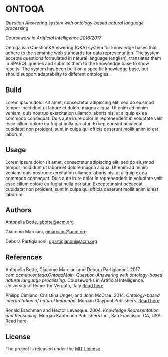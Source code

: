 # ONTOQA

*Question Answering system with ontology-based natural language processing*

*Coursework in Artificial Intelligence 2016/2017*

Ontoqa is a Question&Answering (Q&A) system for knowledge bases that adhere to the semantic web standards for data representation.
The system accepts questions formulated in natural language (english), translates them in SPARQL queries and submits them to the knowòedge base to show results.
The system has been built on a specific knowledge base, but should support adaptability to different ontologies.


## Build
Lorem ipsum dolor sit amet, consectetur adipiscing elit, sed do eiusmod tempor incididunt ut labore et dolore magna aliqua.
Ut enim ad minim veniam, quis nostrud exercitation ullamco laboris nisi ut aliquip ex ea commodo consequat.
Duis aute irure dolor in reprehenderit in voluptate velit esse cillum dolore eu fugiat nulla pariatur.
Excepteur sint occaecat cupidatat non proident, sunt in culpa qui officia deserunt mollit anim id est laborum.


## Usage
Lorem ipsum dolor sit amet, consectetur adipiscing elit, sed do eiusmod tempor incididunt ut labore et dolore magna aliqua.
Ut enim ad minim veniam, quis nostrud exercitation ullamco laboris nisi ut aliquip ex ea commodo consequat.
Duis aute irure dolor in reprehenderit in voluptate velit esse cillum dolore eu fugiat nulla pariatur.
Excepteur sint occaecat cupidatat non proident, sunt in culpa qui officia deserunt mollit anim id est laborum.


## Authors
Antonella Botte, [abotte@acm.org](mailto:abotte@acm.org)

Giacomo Marciani, [gmarciani@acm.org](mailto:gmarciani@acm.org)

Debora Partigianoni, [dpartigianoni@acm.org](mailto:dpartigianoni@acm.org)


## References
Antonella Botte, Giacomo Marciani and Debora Partigianoni. 2017. *com.acmutv.ontoqa.OntoqaMain, Question-Answering with ontology-based natural language processing*. Courseworks in Artificial Intelligence. University of Rome Tor Vergata, Italy [Read here](https://gmarciani.com)

Philipp Cimiano, Christina Unger, and John McCrae. 2014. *Ontology-based interpretation of natural language*. Morgan Claypool Publishers. [Read here](http://www.morganclaypool.com/doi/abs/10.2200/S00561ED1V01Y201401HLT024?journalCode=hlt)

Ronald Brachman and Hector Levesque. 2004. *Knowledge Representation and Reasoning*. Morgan Kaufmann Publishers Inc., San Francisco, CA, USA. [Read here](http://dl.acm.org/citation.cfm?id=975621)


## License
The project is released under the [MIT License](https://opensource.org/licenses/MIT).
